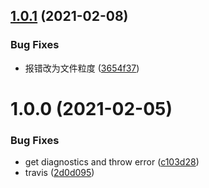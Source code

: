 ## [1.0.1](https://github.com/searchfe/makit-recipe-tsc/compare/v1.0.0...v1.0.1) (2021-02-08)


### Bug Fixes

* 报错改为文件粒度 ([3654f37](https://github.com/searchfe/makit-recipe-tsc/commit/3654f37770b945c19cebfe74ab60c2ee51c83722))

# 1.0.0 (2021-02-05)


### Bug Fixes

* get diagnostics and throw error ([c103d28](https://github.com/searchfe/makit-recipe-tsc/commit/c103d28881e542928c733cfe210ad6468ebf0807))
* travis ([2d0d095](https://github.com/searchfe/makit-recipe-tsc/commit/2d0d095fa004003c53b9a892f2cbe57cff64a5b1))
